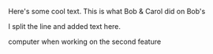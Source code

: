 Here's some cool text.
This is what Bob & Carol did on Bob's

I split the line and added text here.

computer when working on the second feature
